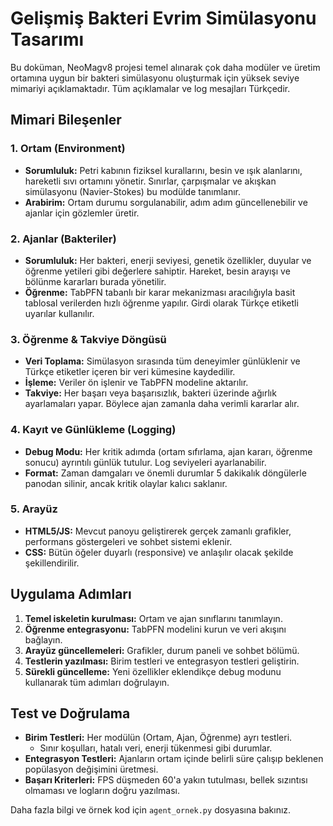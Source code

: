 # Gelişmiş Bakteri Evrim Simülasyonu Tasarımı

Bu doküman, NeoMagv8 projesi temel alınarak çok daha modüler ve üretim ortamına
uygun bir bakteri simülasyonu oluşturmak için yüksek seviye mimariyi açıklamaktadır.
Tüm açıklamalar ve log mesajları Türkçedir.

## Mimari Bileşenler

### 1. Ortam (Environment)
- **Sorumluluk:** Petri kabının fiziksel kurallarını, besin ve ışık alanlarını,
hareketli sıvı ortamını yönetir. Sınırlar, çarpışmalar ve akışkan simülasyonu
(Navier-Stokes) bu modülde tanımlanır.
- **Arabirim:** Ortam durumu sorgulanabilir, adım adım güncellenebilir ve ajanlar
için gözlemler üretir.

### 2. Ajanlar (Bakteriler)
- **Sorumluluk:** Her bakteri, enerji seviyesi, genetik özellikler, duyular ve
öğrenme yetileri gibi değerlere sahiptir. Hareket, besin arayışı ve bölünme
kararları burada yönetilir.
- **Öğrenme:** TabPFN tabanlı bir karar mekanizması aracılığıyla basit tablosal
verilerden hızlı öğrenme yapılır. Girdi olarak Türkçe etiketli uyarılar kullanılır.

### 3. Öğrenme & Takviye Döngüsü
- **Veri Toplama:** Simülasyon sırasında tüm deneyimler günlüklenir ve Türkçe
etiketler içeren bir veri kümesine kaydedilir.
- **İşleme:** Veriler ön işlenir ve TabPFN modeline aktarılır.
- **Takviye:** Her başarı veya başarısızlık, bakteri üzerinde ağırlık
ayarlamaları yapar. Böylece ajan zamanla daha verimli kararlar alır.

### 4. Kayıt ve Günlükleme (Logging)
- **Debug Modu:** Her kritik adımda (ortam sıfırlama, ajan kararı, öğrenme
sonucu) ayrıntılı günlük tutulur. Log seviyeleri ayarlanabilir.
- **Format:** Zaman damgaları ve önemli durumlar 5 dakikalık döngülerle
panodan silinir, ancak kritik olaylar kalıcı saklanır.

### 5. Arayüz
- **HTML5/JS:** Mevcut panoyu geliştirerek gerçek zamanlı grafikler,
performans göstergeleri ve sohbet sistemi eklenir.
- **CSS:** Bütün öğeler duyarlı (responsive) ve anlaşılır olacak şekilde
şekillendirilir.

## Uygulama Adımları
1. **Temel iskeletin kurulması:** Ortam ve ajan sınıflarını tanımlayın.
2. **Öğrenme entegrasyonu:** TabPFN modelini kurun ve veri akışını bağlayın.
3. **Arayüz güncellemeleri:** Grafikler, durum paneli ve sohbet bölümü.
4. **Testlerin yazılması:** Birim testleri ve entegrasyon testleri geliştirin.
5. **Sürekli güncelleme:** Yeni özellikler eklendikçe debug modunu kullanarak
tüm adımları doğrulayın.

## Test ve Doğrulama
- **Birim Testleri:** Her modülün (Ortam, Ajan, Öğrenme) ayrı testleri.
  - Sınır koşulları, hatalı veri, enerji tükenmesi gibi durumlar.
- **Entegrasyon Testleri:** Ajanların ortam içinde belirli süre çalışıp
beklenen popülasyon değişimini üretmesi.
- **Başarı Kriterleri:** FPS düşmeden 60'a yakın tutulması, bellek sızıntısı
olmaması ve logların doğru yazılması.

Daha fazla bilgi ve örnek kod için `agent_ornek.py` dosyasına bakınız.
